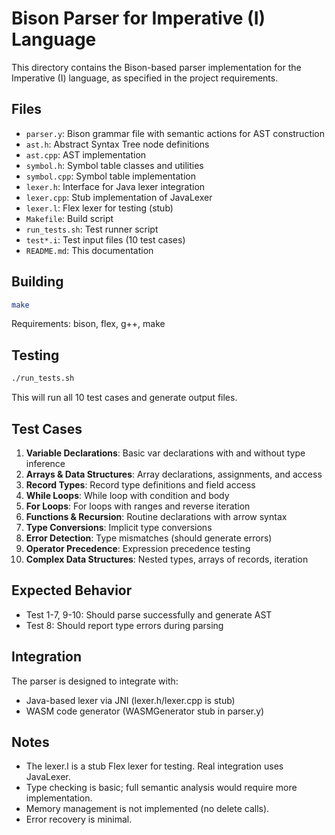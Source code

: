 # Bison Parser for Imperative (I) Language

This directory contains the Bison-based parser implementation for the Imperative (I) language, as specified in the project requirements.

## Files

- `parser.y`: Bison grammar file with semantic actions for AST construction
- `ast.h`: Abstract Syntax Tree node definitions
- `ast.cpp`: AST implementation
- `symbol.h`: Symbol table classes and utilities
- `symbol.cpp`: Symbol table implementation
- `lexer.h`: Interface for Java lexer integration
- `lexer.cpp`: Stub implementation of JavaLexer
- `lexer.l`: Flex lexer for testing (stub)
- `Makefile`: Build script
- `run_tests.sh`: Test runner script
- `test*.i`: Test input files (10 test cases)
- `README.md`: This documentation

## Building

```bash
make
```

Requirements: bison, flex, g++, make

## Testing

```bash
./run_tests.sh
```

This will run all 10 test cases and generate output files.

## Test Cases

1. **Variable Declarations**: Basic var declarations with and without type inference
2. **Arrays & Data Structures**: Array declarations, assignments, and access
3. **Record Types**: Record type definitions and field access
4. **While Loops**: While loop with condition and body
5. **For Loops**: For loops with ranges and reverse iteration
6. **Functions & Recursion**: Routine declarations with arrow syntax
7. **Type Conversions**: Implicit type conversions
8. **Error Detection**: Type mismatches (should generate errors)
9. **Operator Precedence**: Expression precedence testing
10. **Complex Data Structures**: Nested types, arrays of records, iteration

## Expected Behavior

- Test 1-7, 9-10: Should parse successfully and generate AST
- Test 8: Should report type errors during parsing

## Integration

The parser is designed to integrate with:
- Java-based lexer via JNI (lexer.h/lexer.cpp is stub)
- WASM code generator (WASMGenerator stub in parser.y)

## Notes

- The lexer.l is a stub Flex lexer for testing. Real integration uses JavaLexer.
- Type checking is basic; full semantic analysis would require more implementation.
- Memory management is not implemented (no delete calls).
- Error recovery is minimal.
